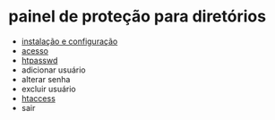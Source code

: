 # **painel de proteção para diretórios**

- [instalação e configuração](https://github.com/gustavomathias/musicall/blob/master/documentacao/INSTALACAO.md)
- [acesso](https://github.com/gustavomathias/musicall/blob/master/documentacao/ACESSO.md)
- [htpasswd](https://github.com/gustavomathias/musicall/blob/master/documentacao/HTPASSWD.md)
 - adicionar usuário
 - alterar senha
 - excluir usuário
- [htaccess](https://github.com/gustavomathias/musicall/blob/master/documentacao/HTACCESS.md)
- sair